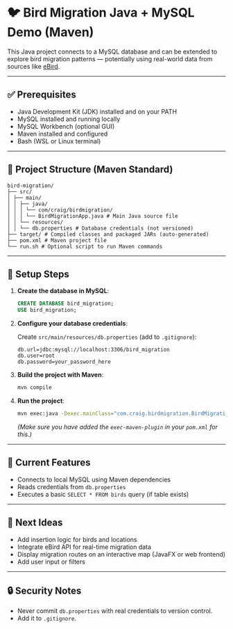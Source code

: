 # 🐦 Bird Migration Java + MySQL Demo (Maven)

This Java project connects to a MySQL database and can be extended to explore bird migration patterns — potentially using real-world data from sources like [eBird](https://documenter.getpostman.com/view/664302/ebird-api-20/2HTbHW).

---

## ✅ Prerequisites

- Java Development Kit (JDK) installed and on your PATH
- MySQL installed and running locally
- MySQL Workbench (optional GUI)
- Maven installed and configured
- Bash (WSL or Linux terminal)

---

## 📁 Project Structure (Maven Standard)

    bird-migration/
    ├── src/
    │ ├── main/
    │ │ ├── java/
    │ │ │ └── com/craig/birdmigration/
    │ │ │ └── BirdMigrationApp.java # Main Java source file
    │ │ └── resources/
    │ │ └── db.properties # Database credentials (not versioned)
    ├── target/ # Compiled classes and packaged JARs (auto-generated)
    ├── pom.xml # Maven project file
    └── run.sh # Optional script to run Maven commands


---

## 🔧 Setup Steps

1. **Create the database in MySQL**:

    ```sql
    CREATE DATABASE bird_migration;
    USE bird_migration;
    ```

2. **Configure your database credentials**:

    Create `src/main/resources/db.properties` (add to `.gitignore`):

    ```properties
    db.url=jdbc:mysql://localhost:3306/bird_migration
    db.user=root
    db.password=your_password_here
    ```

3. **Build the project with Maven**:

    ```bash
    mvn compile
    ```

4. **Run the project**:

    ```bash
    mvn exec:java -Dexec.mainClass="com.craig.birdmigration.BirdMigrationApp"
    ```

    *(Make sure you have added the `exec-maven-plugin` in your `pom.xml` for this.)*

---

## 🚀 Current Features

- Connects to local MySQL using Maven dependencies
- Reads credentials from `db.properties`
- Executes a basic `SELECT * FROM birds` query (if table exists)

---

## 🧭 Next Ideas

- Add insertion logic for birds and locations
- Integrate eBird API for real-time migration data
- Display migration routes on an interactive map (JavaFX or web frontend)
- Add user input or filters

---

## 🔒 Security Notes

- Never commit `db.properties` with real credentials to version control.
- Add it to `.gitignore`.
